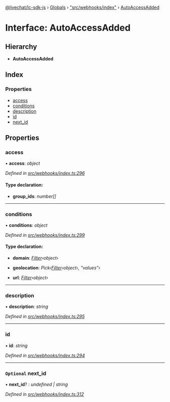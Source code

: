 [@livechat/lc-sdk-js](../README.md) › [Globals](../globals.md) › ["src/webhooks/index"](../modules/_src_webhooks_index_.md) › [AutoAccessAdded](_src_webhooks_index_.autoaccessadded.md)

# Interface: AutoAccessAdded

## Hierarchy

* **AutoAccessAdded**

## Index

### Properties

* [access](_src_webhooks_index_.autoaccessadded.md#access)
* [conditions](_src_webhooks_index_.autoaccessadded.md#conditions)
* [description](_src_webhooks_index_.autoaccessadded.md#description)
* [id](_src_webhooks_index_.autoaccessadded.md#id)
* [next_id](_src_webhooks_index_.autoaccessadded.md#optional-next_id)

## Properties

###  access

• **access**: *object*

*Defined in [src/webhooks/index.ts:296](https://github.com/livechat/lc-sdk-js/blob/9364105/src/webhooks/index.ts#L296)*

#### Type declaration:

* **group_ids**: *number[]*

___

###  conditions

• **conditions**: *object*

*Defined in [src/webhooks/index.ts:299](https://github.com/livechat/lc-sdk-js/blob/9364105/src/webhooks/index.ts#L299)*

#### Type declaration:

* **domain**: *[Filter](_src_objects_index_.filter.md)‹object›*

* **geolocation**: *Pick‹[Filter](_src_objects_index_.filter.md)‹object›, "values"›*

* **url**: *[Filter](_src_objects_index_.filter.md)‹object›*

___

###  description

• **description**: *string*

*Defined in [src/webhooks/index.ts:295](https://github.com/livechat/lc-sdk-js/blob/9364105/src/webhooks/index.ts#L295)*

___

###  id

• **id**: *string*

*Defined in [src/webhooks/index.ts:294](https://github.com/livechat/lc-sdk-js/blob/9364105/src/webhooks/index.ts#L294)*

___

### `Optional` next_id

• **next_id**? : *undefined | string*

*Defined in [src/webhooks/index.ts:312](https://github.com/livechat/lc-sdk-js/blob/9364105/src/webhooks/index.ts#L312)*
